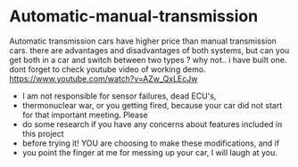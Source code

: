 # Automatic-manual-transmission
Automatic transmission cars have higher price than manual transmission cars. there are advantages and disadvantages of both systems,
but can you get both in a car and switch between two types ?
why not.. i have built one. dont forget to check youtube video of working demo.
https://www.youtube.com/watch?v=AZw_QxLEcJw



 * I am not responsible for sensor failures, dead ECU's,
 * thermonuclear war, or you getting fired, because your car did not start for that important meeting. Please
 * do some research if you have any concerns about features included in this project
 * before trying it! YOU are choosing to make these modifications, and if
 * you point the finger at me for messing up your car, I will laugh at you.
 
